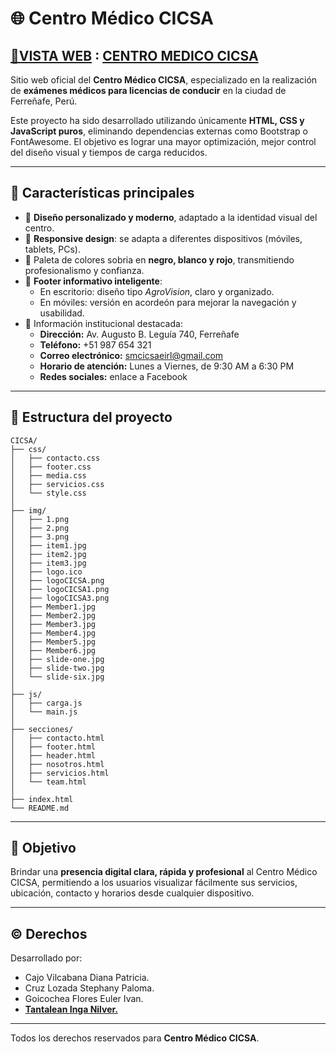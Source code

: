 # 🌐 Centro Médico CICSA

## **[🔗VISTA WEB](https://cicsa.netlify.app/)** : **[CENTRO MEDICO CICSA](https://cicsa.netlify.app/)**

Sitio web oficial del **Centro Médico CICSA**, especializado en la realización de **exámenes médicos para licencias de conducir** en la ciudad de Ferreñafe, Perú.

Este proyecto ha sido desarrollado utilizando únicamente **HTML, CSS y JavaScript puros**, eliminando dependencias externas como Bootstrap o FontAwesome. El objetivo es lograr una mayor optimización, mejor control del diseño visual y tiempos de carga reducidos.

---

## 📌 Características principales

- 🎯 **Diseño personalizado y moderno**, adaptado a la identidad visual del centro.
- 📱 **Responsive design**: se adapta a diferentes dispositivos (móviles, tablets, PCs).
- 🎨 Paleta de colores sobria en **negro, blanco y rojo**, transmitiendo profesionalismo y confianza.
- 🧭 **Footer informativo inteligente**:
  - En escritorio: diseño tipo *AgroVision*, claro y organizado.
  - En móviles: versión en acordeón para mejorar la navegación y usabilidad.
- 📍 Información institucional destacada:
  - **Dirección:** Av. Augusto B. Leguía 740, Ferreñafe
  - **Teléfono:** +51 987 654 321
  - **Correo electrónico:** smcicsaeirl@gmail.com
  - **Horario de atención:** Lunes a Viernes, de 9:30 AM a 6:30 PM
  - **Redes sociales:** enlace a Facebook

---

## 📁 Estructura del proyecto

```
CICSA/
├── css/
│   ├── contacto.css
│   ├── footer.css
│   ├── media.css
│   ├── servicios.css
│   └── style.css
│
├── img/
│   ├── 1.png
│   ├── 2.png
│   ├── 3.png
│   ├── item1.jpg
│   ├── item2.jpg
│   ├── item3.jpg
│   ├── logo.ico
│   ├── logoCICSA.png
│   ├── logoCICSA1.png
│   ├── logoCICSA3.png
│   ├── Member1.jpg
│   ├── Member2.jpg
│   ├── Member3.jpg
│   ├── Member4.jpg
│   ├── Member5.jpg
│   ├── Member6.jpg
│   ├── slide-one.jpg
│   ├── slide-two.jpg
│   └── slide-six.jpg
│
├── js/
│   ├── carga.js
│   └── main.js
│
├── secciones/
│   ├── contacto.html
│   ├── footer.html
│   ├── header.html
│   ├── nosotros.html
│   ├── servicios.html
│   └── team.html
│
├── index.html
└── README.md
```

---

## 🎯 Objetivo

Brindar una **presencia digital clara, rápida y profesional** al Centro Médico CICSA, permitiendo a los usuarios visualizar fácilmente sus servicios, ubicación, contacto y horarios desde cualquier dispositivo.

---

## © Derechos

Desarrollado por:
- Cajo Vilcabana Diana Patricia.
- Cruz Lozada Stephany Paloma.
- Goicochea Flores Euler Ivan.
- **[Tantalean Inga Nilver.](https://nilverti.bio.link/)**

---

Todos los derechos reservados para **Centro Médico CICSA**.